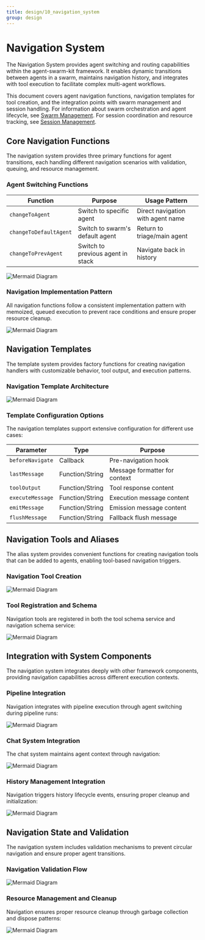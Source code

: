 ```yaml
---
title: design/10_navigation_system
group: design
---
```


# Navigation System

The Navigation System provides agent switching and routing capabilities within the agent-swarm-kit framework. It enables dynamic transitions between agents in a swarm, maintains navigation history, and integrates with tool execution to facilitate complex multi-agent workflows.

This document covers agent navigation functions, navigation templates for tool creation, and the integration points with swarm management and session handling. For information about swarm orchestration and agent lifecycle, see [Swarm Management](#2.2). For session coordination and resource tracking, see [Session Management](#2.3).

## Core Navigation Functions

The navigation system provides three primary functions for agent transitions, each handling different navigation scenarios with validation, queuing, and resource management.

### Agent Switching Functions

| Function | Purpose | Usage Pattern |
|----------|---------|---------------|
| `changeToAgent` | Switch to specific agent | Direct navigation with agent name |
| `changeToDefaultAgent` | Switch to swarm's default agent | Return to triage/main agent |
| `changeToPrevAgent` | Switch to previous agent in stack | Navigate back in history |

![Mermaid Diagram](./diagrams\10_Navigation_System_0.svg)

### Navigation Implementation Pattern

All navigation functions follow a consistent implementation pattern with memoized, queued execution to prevent race conditions and ensure proper resource cleanup.

![Mermaid Diagram](./diagrams\10_Navigation_System_1.svg)

## Navigation Templates

The template system provides factory functions for creating navigation handlers with customizable behavior, tool output, and execution patterns.

### Navigation Template Architecture

![Mermaid Diagram](./diagrams\10_Navigation_System_2.svg)

### Template Configuration Options

The navigation templates support extensive configuration for different use cases:

| Parameter | Type | Purpose |
|-----------|------|---------|
| `beforeNavigate` | Callback | Pre-navigation hook |
| `lastMessage` | Function/String | Message formatter for context |
| `toolOutput` | Function/String | Tool response content |
| `executeMessage` | Function/String | Execution message content |
| `emitMessage` | Function/String | Emission message content |
| `flushMessage` | Function/String | Fallback flush message |

## Navigation Tools and Aliases

The alias system provides convenient functions for creating navigation tools that can be added to agents, enabling tool-based navigation triggers.

### Navigation Tool Creation

![Mermaid Diagram](./diagrams\10_Navigation_System_3.svg)

### Tool Registration and Schema

Navigation tools are registered in both the tool schema service and navigation schema service:

![Mermaid Diagram](./diagrams\10_Navigation_System_4.svg)

## Integration with System Components

The navigation system integrates deeply with other framework components, providing navigation capabilities across different execution contexts.

### Pipeline Integration

Navigation integrates with pipeline execution through agent switching during pipeline runs:

![Mermaid Diagram](./diagrams\10_Navigation_System_5.svg)

### Chat System Integration

The chat system maintains agent context through navigation:

![Mermaid Diagram](./diagrams\10_Navigation_System_6.svg)

### History Management Integration

Navigation triggers history lifecycle events, ensuring proper cleanup and initialization:

![Mermaid Diagram](./diagrams\10_Navigation_System_7.svg)

## Navigation State and Validation

The navigation system includes validation mechanisms to prevent circular navigation and ensure proper agent transitions.

### Navigation Validation Flow

![Mermaid Diagram](./diagrams\10_Navigation_System_8.svg)

### Resource Management and Cleanup

Navigation ensures proper resource cleanup through garbage collection and dispose patterns:

![Mermaid Diagram](./diagrams\10_Navigation_System_9.svg)
